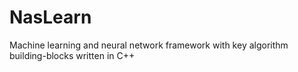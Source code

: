 NasLearn
========

Machine learning and neural network framework with key algorithm building-blocks written in C++

